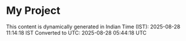 # My Project

This content is dynamically generated in Indian Time (IST): 2025-08-28 11:14:18 IST
Converted to UTC: 2025-08-28 05:44:18 UTC
